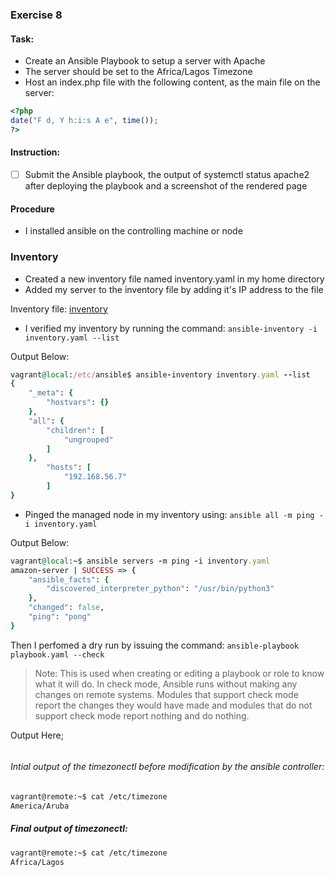 ### Exercise 8

#### Task:

- Create an Ansible Playbook to setup a server with Apache
- The server should be set to the Africa/Lagos Timezone
- Host an index.php file with the following content, as the main file on the server:
```php
<?php
date("F d, Y h:i:s A e", time());
?>
```
#### Instruction:

 * [ ] Submit the Ansible playbook, the output of systemctl status apache2 after deploying the playbook and a screenshot of the rendered page



#### Procedure
- I installed ansible on the controlling machine or node

### Inventory
- Created a new inventory file named inventory.yaml in my home directory
- Added my server to the inventory file by adding it's IP address to the file

Inventory file:
[inventory](https://github.com/Adesolabernice1/altschool-cloud-exercises/blob/main/Exercise%208/inventory)

- I verified my inventory by running the command: `ansible-inventory -i inventory.yaml --list`

Output Below:
```ruby
vagrant@local:/etc/ansible$ ansible-inventory inventory.yaml --list
{
    "_meta": {
        "hostvars": {}
    },
    "all": {
        "children": [
            "ungrouped"
        ]
    },
        "hosts": [
            "192.168.56.7"
        ]
}
```

- Pinged the managed node in my inventory using: `ansible all -m ping -i inventory.yaml`


Output Below:
```ruby
vagrant@local:~$ ansible servers -m ping -i inventory.yaml
amazon-server | SUCCESS => {
    "ansible_facts": {
        "discovered_interpreter_python": "/usr/bin/python3"
    },
    "changed": false,
    "ping": "pong"
}
```

Then I perfomed a dry run by issuing the command: `ansible-playbook playbook.yaml --check`

> Note:  This is used when creating or editing a playbook or role to know what it will do. In check mode, Ansible runs without making any changes on remote systems. Modules that support check mode report the changes they would have made and modules that do not support check mode report nothing and do nothing.

Output Here;

```ruby

```

###### Intial output of the timezonectl before modification by the ansible controller:
```bash
vagrant@remote:~$ cat /etc/timezone
America/Aruba
```

##### Final output of timezonectl:
```bash
vagrant@remote:~$ cat /etc/timezone
Africa/Lagos
```

